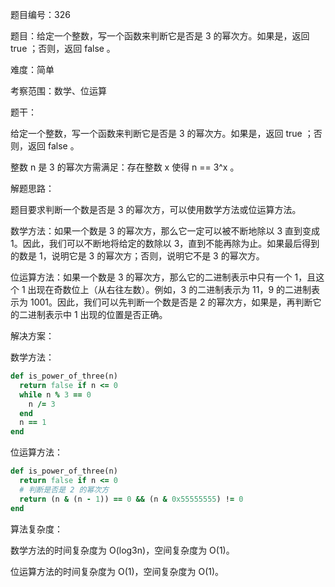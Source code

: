 题目编号：326

题目：给定一个整数，写一个函数来判断它是否是 3 的幂次方。如果是，返回 true ；否则，返回 false 。

难度：简单

考察范围：数学、位运算

题干：

给定一个整数，写一个函数来判断它是否是 3 的幂次方。如果是，返回 true ；否则，返回 false 。

整数 n 是 3 的幂次方需满足：存在整数 x 使得 n == 3^x 。

解题思路：

题目要求判断一个数是否是 3 的幂次方，可以使用数学方法或位运算方法。

数学方法：如果一个数是 3 的幂次方，那么它一定可以被不断地除以 3 直到变成 1。因此，我们可以不断地将给定的数除以 3，直到不能再除为止。如果最后得到的数是 1，说明它是 3 的幂次方；否则，说明它不是 3 的幂次方。

位运算方法：如果一个数是 3 的幂次方，那么它的二进制表示中只有一个 1，且这个 1 出现在奇数位上（从右往左数）。例如，3 的二进制表示为 11，9 的二进制表示为 1001。因此，我们可以先判断一个数是否是 2 的幂次方，如果是，再判断它的二进制表示中 1 出现的位置是否正确。

解决方案：

数学方法：

```ruby
def is_power_of_three(n)
  return false if n <= 0
  while n % 3 == 0
    n /= 3
  end
  n == 1
end
```

位运算方法：

```ruby
def is_power_of_three(n)
  return false if n <= 0
  # 判断是否是 2 的幂次方
  return (n & (n - 1)) == 0 && (n & 0x55555555) != 0
end
```

算法复杂度：

数学方法的时间复杂度为 O(log3n)，空间复杂度为 O(1)。

位运算方法的时间复杂度为 O(1)，空间复杂度为 O(1)。